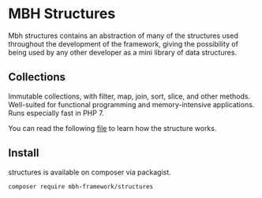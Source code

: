 # MBH Structures

Mbh structures contains an abstraction of many of the structures used throughout the development of the framework, giving the possibility of being used by any other developer as a mini library of data structures.

## Collections

Immutable collections, with filter, map, join, sort, slice, and other methods. Well-suited for functional programming and memory-intensive applications. Runs especially fast in PHP 7.

You can read the following [file](./docs/COLLECTIONS.md) to learn how the structure works.

## Install

structures is available on composer via packagist.

```sh
composer require mbh-framework/structures
```

